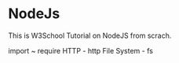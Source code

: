 # NodeJs

This is W3School Tutorial on NodeJS from scrach. 


import ~ require
  HTTP          - http
  File System   - fs 
  
